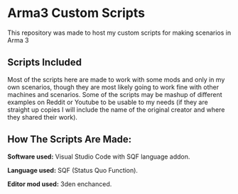 # Arma3 Custom Scripts
This repository was made to host my custom scripts for making scenarios in Arma 3

## Scripts Included
Most of the scripts here are made to work with some mods and only in my own scenarios, though they are most likely going to work fine with other machines and scenarios. Some of the scripts may be mashup of different examples on Reddit or Youtube to be usable to my needs (if they are straight up copies I will include the name of the original creator and where they shared their work).


## How The Scripts Are Made:

**Software used:** Visual Studio Code with SQF language addon.

**Language used:** SQF (Status Quo Function).

**Editor mod used:** 3den enchanced.
